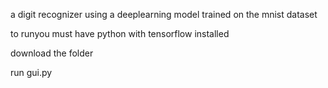 a digit recognizer using a deeplearning model trained on the mnist dataset

to runyou must have python with tensorflow installed

download the folder

run gui.py
